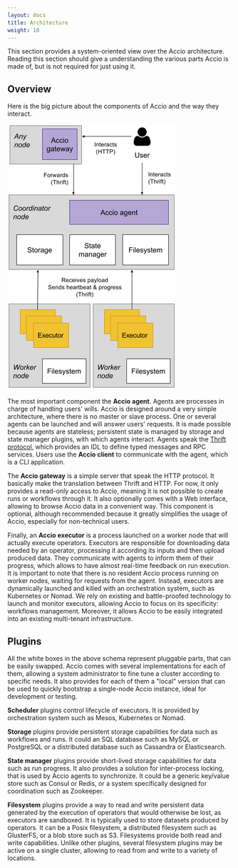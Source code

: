 ```yaml
---
layout: docs
title: Architecture
weight: 10
---
```


This section provides a system-oriented view over the Accio architecture.
Reading this section should give a understanding the various parts Accio is made of, but is not required for just using it.

## Overview

Here is the big picture about the components of Accio and the way they interact.

![Architecture overview](../../images/architecture.png)

The most important component the **Accio agent**.
Agents are processes in charge of handling users' wills.
Accio is designed around a very simple architecture, where there is no master or slave process.
One or several agents can be launched and will answer users' requests.
It is made possible because agents are stateless; persistent state is managed by storage and state manager plugins, with which agents interact.
Agents speak the [Thrift protocol](https://thrift.apache.org/), which provides an IDL to define typed messages and RPC services.
Users use the **Accio client** to communicate with the agent, which is a CLI application.

The **Accio gateway** is a simple server that speak the HTTP protocol.
It basically make the translation between Thrift and HTTP.
For now, it only provides a read-only access to Accio, meaning it is not possible to create runs or workflows through it.
It also optionally comes with a Web interface, allowing to browse Accio data in a convenient way.
This component is optional, although recommended because it greatly simplifies the usage of Accio, especially for non-technical users.

Finally, an **Accio executor** is a process launched on a worker node that will actually execute operators.
Executors are responsible for downloading data needed by an operator, processing it according its inputs and then upload produced data.
They communicate with agents to inform them of their progress, which allows to have almost real-time feedback on run execution.
It is important to note that there is no resident Accio process running on worker nodes, waiting for requests from the agent.
Instead, executors are dynamically launched and killed with an orchestration system, such as Kubernetes or Nomad.
We rely on existing and battle-proofed technology to launch and monitor executors, allowing Accio to focus on its specificity: workflows management.
Moreover, it allows Accio to be easily integrated into an existing multi-tenant infrastructure.

## Plugins

All the white boxes in the above schema represent pluggable parts, that can be easily swapped.
Accio comes with several implementations for each of them, allowing a system administrator to fine tune a cluster according to specific needs.
It also provides for each of them a "local" version that can be used to quickly bootstrap a single-node Accio instance, ideal for development or testing.

**Scheduler** plugins control lifecycle of executors.
It is provided by orchestration system such as Mesos, Kubernetes or Nomad.

**Storage** plugins provide persistent storage capabilities for data such as workflows and runs.
It could an SQL database such as MySQL or PostgreSQL or a distributed database such as Cassandra or Elasticsearch.

**State manager** plugins provide short-lived storage capabilities for data such as run progress.
It also provides a solution for inter-process locking, that is used by Accio agents to synchronize.
It could be a generic key/value store such as Consul or Redis, or a system specifically designed for coordination such as Zookeeper.

**Filesystem** plugins provide a way to read and write persistent data generated by the execution of operators that would otherwise be lost, as executors are sandboxed.
It is typically used to store datasets produced by operators.
It can be a Posix filesystem, a distributed filesystem such as GlusterFS, or a blob store such as S3.
Filesystems provide both read and write capabilities.
Unlike other plugins, several filesystem plugins may be active on a single cluster, allowing to read from and write to a variety of locations.
